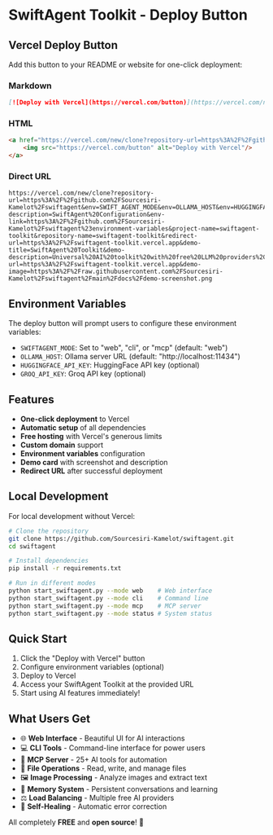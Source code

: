 # SwiftAgent Toolkit - Deploy Button

## Vercel Deploy Button

Add this button to your README or website for one-click deployment:

### Markdown
```markdown
[![Deploy with Vercel](https://vercel.com/button)](https://vercel.com/new/clone?repository-url=https%3A%2F%2Fgithub.com%2FSourcesiri-Kamelot%2Fswiftagent&env=SWIFT_AGENT_MODE&env=OLLAMA_HOST&env=HUGGINGFACE_API_KEY&env=GROQ_API_KEY&env-description=SwiftAgent%20Configuration&env-link=https%3A%2F%2Fgithub.com%2FSourcesiri-Kamelot%2Fswiftagent%23environment-variables&project-name=swiftagent-toolkit&repository-name=swiftagent-toolkit&redirect-url=https%3A%2F%2Fswiftagent-toolkit.vercel.app&demo-title=SwiftAgent%20Toolkit&demo-description=Universal%20AI%20toolkit%20with%20free%20LLM%20providers%2C%20file%20operations%2C%20and%20image%20processing&demo-url=https%3A%2F%2Fswiftagent-toolkit.vercel.app&demo-image=https%3A%2F%2Fraw.githubusercontent.com%2FSourcesiri-Kamelot%2Fswiftagent%2Fmain%2Fdocs%2Fdemo-screenshot.png)
```

### HTML
```html
<a href="https://vercel.com/new/clone?repository-url=https%3A%2F%2Fgithub.com%2FSourcesiri-Kamelot%2Fswiftagent&env=SWIFT_AGENT_MODE&env=OLLAMA_HOST&env=HUGGINGFACE_API_KEY&env=GROQ_API_KEY&env-description=SwiftAgent%20Configuration&env-link=https%3A%2F%2Fgithub.com%2FSourcesiri-Kamelot%2Fswiftagent%23environment-variables&project-name=swiftagent-toolkit&repository-name=swiftagent-toolkit&redirect-url=https%3A%2F%2Fswiftagent-toolkit.vercel.app&demo-title=SwiftAgent%20Toolkit&demo-description=Universal%20AI%20toolkit%20with%20free%20LLM%20providers%2C%20file%20operations%2C%20and%20image%20processing&demo-url=https%3A%2F%2Fswiftagent-toolkit.vercel.app&demo-image=https%3A%2F%2Fraw.githubusercontent.com%2FSourcesiri-Kamelot%2Fswiftagent%2Fmain%2Fdocs%2Fdemo-screenshot.png">
    <img src="https://vercel.com/button" alt="Deploy with Vercel"/>
</a>
```

### Direct URL
```
https://vercel.com/new/clone?repository-url=https%3A%2F%2Fgithub.com%2FSourcesiri-Kamelot%2Fswiftagent&env=SWIFT_AGENT_MODE&env=OLLAMA_HOST&env=HUGGINGFACE_API_KEY&env=GROQ_API_KEY&env-description=SwiftAgent%20Configuration&env-link=https%3A%2F%2Fgithub.com%2FSourcesiri-Kamelot%2Fswiftagent%23environment-variables&project-name=swiftagent-toolkit&repository-name=swiftagent-toolkit&redirect-url=https%3A%2F%2Fswiftagent-toolkit.vercel.app&demo-title=SwiftAgent%20Toolkit&demo-description=Universal%20AI%20toolkit%20with%20free%20LLM%20providers%2C%20file%20operations%2C%20and%20image%20processing&demo-url=https%3A%2F%2Fswiftagent-toolkit.vercel.app&demo-image=https%3A%2F%2Fraw.githubusercontent.com%2FSourcesiri-Kamelot%2Fswiftagent%2Fmain%2Fdocs%2Fdemo-screenshot.png
```

## Environment Variables

The deploy button will prompt users to configure these environment variables:

- `SWIFTAGENT_MODE`: Set to "web", "cli", or "mcp" (default: "web")
- `OLLAMA_HOST`: Ollama server URL (default: "http://localhost:11434")
- `HUGGINGFACE_API_KEY`: HuggingFace API key (optional)
- `GROQ_API_KEY`: Groq API key (optional)

## Features

- **One-click deployment** to Vercel
- **Automatic setup** of all dependencies
- **Free hosting** with Vercel's generous limits
- **Custom domain** support
- **Environment variables** configuration
- **Demo card** with screenshot and description
- **Redirect URL** after successful deployment

## Local Development

For local development without Vercel:

```bash
# Clone the repository
git clone https://github.com/Sourcesiri-Kamelot/swiftagent.git
cd swiftagent

# Install dependencies
pip install -r requirements.txt

# Run in different modes
python start_swiftagent.py --mode web    # Web interface
python start_swiftagent.py --mode cli    # Command line
python start_swiftagent.py --mode mcp    # MCP server
python start_swiftagent.py --mode status # System status
```

## Quick Start

1. Click the "Deploy with Vercel" button
2. Configure environment variables (optional)
3. Deploy to Vercel
4. Access your SwiftAgent Toolkit at the provided URL
5. Start using AI features immediately!

## What Users Get

- 🌐 **Web Interface** - Beautiful UI for AI interactions
- 💻 **CLI Tools** - Command-line interface for power users
- 🤖 **MCP Server** - 25+ AI tools for automation
- 📁 **File Operations** - Read, write, and manage files
- 🖼️ **Image Processing** - Analyze images and extract text
- 🧠 **Memory System** - Persistent conversations and learning
- ⚖️ **Load Balancing** - Multiple free AI providers
- 🔧 **Self-Healing** - Automatic error correction

All completely **FREE** and **open source**! 🚀 